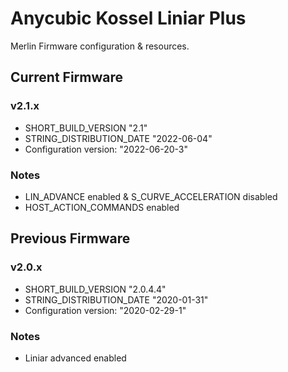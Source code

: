 # Anycubic Kossel Liniar Plus
Merlin Firmware configuration & resources.


## Current Firmware
### v2.1.x
- SHORT_BUILD_VERSION "2.1"
- STRING_DISTRIBUTION_DATE "2022-06-04"
- Configuration version: "2022-06-20-3"

### Notes
- LIN_ADVANCE enabled & S_CURVE_ACCELERATION disabled
- HOST_ACTION_COMMANDS enabled


## Previous Firmware
### v2.0.x
- SHORT_BUILD_VERSION "2.0.4.4"
- STRING_DISTRIBUTION_DATE "2020-01-31"
- Configuration version: "2020-02-29-1"

### Notes
- Liniar advanced enabled
